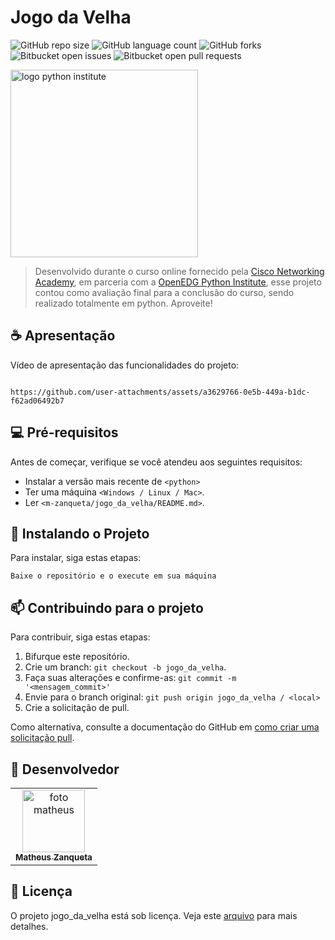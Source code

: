 # Jogo da Velha

![GitHub repo size](https://img.shields.io/github/repo-size/m-zanqueta/jogo_da_velha?style=for-the-badge)
![GitHub language count](https://img.shields.io/github/languages/count/m-zanqueta/jogo_da_velha?style=for-the-badge)
![GitHub forks](https://img.shields.io/github/forks/m-zanqueta/jogo_da_velha?style=for-the-badge)
![Bitbucket open issues](https://img.shields.io/bitbucket/issues/m-zanqueta/jogo_da_velha?style=for-the-badge)
![Bitbucket open pull requests](https://img.shields.io/bitbucket/pr-raw/m-zanqueta/jogo_da_velha?style=for-the-badge)


<img src="https://github.com/user-attachments/assets/85ea2fff-961e-4e9b-b746-e4c90633c1b2" width="300px;" alt="logo python institute"/><br>



> Desenvolvido durante o curso online fornecido pela <a href="https://www.linkedin.com/company/cisco-networking-academy1/?lipi=urn%3Ali%3Apage%3Ad_flagship3_detail_base%3BydpdPJf%2FQmyZRDKwFO%2B1uA%3D%3D" target="_blank">Cisco Networking Academy</a>, em parceria com a <a href="https://www.linkedin.com/company/pythoninstitute/?lipi=urn%3Ali%3Apage%3Ad_flagship3_detail_base%3BydpdPJf%2FQmyZRDKwFO%2B1uA%3D%3D" target="_blank">OpenEDG Python Institute</a>, esse projeto contou como avaliação final para a conclusão do curso, sendo realizado totalmente em python.
> Aproveite!

## ☕ Apresentação

Vídeo de apresentação das funcionalidades do projeto:

```

https://github.com/user-attachments/assets/a3629766-0e5b-449a-b1dc-f62ad06492b7

```

## 💻 Pré-requisitos

Antes de começar, verifique se você atendeu aos seguintes requisitos:

- Instalar a versão mais recente de `<python>`
- Ter uma máquina `<Windows / Linux / Mac>`.
- Ler `<m-zanqueta/jogo_da_velha/README.md>`.

## 🚀 Instalando o Projeto

Para instalar, siga estas etapas:

```
Baixe o repositório e o execute em sua máquina
```

## 📫 Contribuindo para o projeto

Para contribuir, siga estas etapas:

1. Bifurque este repositório.
2. Crie um branch: `git checkout -b jogo_da_velha`.
3. Faça suas alterações e confirme-as: `git commit -m '<mensagem_commit>'`
4. Envie para o branch original: `git push origin jogo_da_velha / <local>`
5. Crie a solicitação de pull.

Como alternativa, consulte a documentação do GitHub em [como criar uma solicitação pull](https://help.github.com/en/github/collaborating-with-issues-and-pull-requests/creating-a-pull-request).

## 🤝 Desenvolvedor

<table>
  <tr>
    <td align="center">
      <a href="https://github.com/m-zanqueta" title="link matheus">
        <img src="https://avatars.githubusercontent.com/u/164265012?v=4" width="100px;" alt="foto matheus"/><br>
        <sub>
          <b>Matheus Zanqueta</b>
        </sub>
      </a>
    </td>
  </tr>
</table>


## 📝 Licença

O projeto jogo_da_velha está sob licença. Veja este [arquivo](LICENSE.md) para mais detalhes. 
